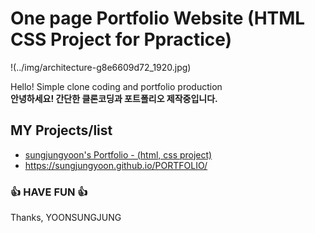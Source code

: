 # One page Portfolio Website (HTML CSS Project for Ppractice)
!(../img/architecture-g8e6609d72_1920.jpg)


 
Hello! Simple clone coding and portfolio production   
<b>안녕하세요! 간단한 클론코딩과 포트폴리오 제작중입니다.</b>


## MY Projects/list

 - [sungjungyoon's Portfolio - (html, css project)](https://github.com/sungjungyoon/)
 -  https://sungjungyoon.github.io/PORTFOLIO/
 
  

### 👍 HAVE FUN 👍
Thanks, YOONSUNGJUNG


